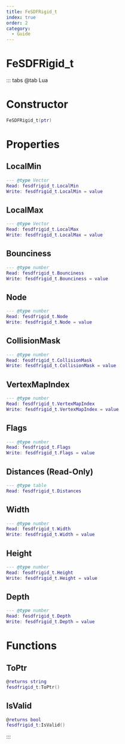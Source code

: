 ```yaml
---
title: FeSDFRigid_t
index: true
order: 2
category:
  - Guide
---
```


# FeSDFRigid_t

::: tabs
@tab Lua
# Constructor
```lua
FeSDFRigid_t(ptr)
```
# Properties
## LocalMin 
```lua
--- @type Vector
Read: fesdfrigid_t.LocalMin
Write: fesdfrigid_t.LocalMin = value
```
## LocalMax 
```lua
--- @type Vector
Read: fesdfrigid_t.LocalMax
Write: fesdfrigid_t.LocalMax = value
```
## Bounciness 
```lua
--- @type number
Read: fesdfrigid_t.Bounciness
Write: fesdfrigid_t.Bounciness = value
```
## Node 
```lua
--- @type number
Read: fesdfrigid_t.Node
Write: fesdfrigid_t.Node = value
```
## CollisionMask 
```lua
--- @type number
Read: fesdfrigid_t.CollisionMask
Write: fesdfrigid_t.CollisionMask = value
```
## VertexMapIndex 
```lua
--- @type number
Read: fesdfrigid_t.VertexMapIndex
Write: fesdfrigid_t.VertexMapIndex = value
```
## Flags 
```lua
--- @type number
Read: fesdfrigid_t.Flags
Write: fesdfrigid_t.Flags = value
```
## Distances (Read-Only)
```lua
--- @type table
Read: fesdfrigid_t.Distances
```
## Width 
```lua
--- @type number
Read: fesdfrigid_t.Width
Write: fesdfrigid_t.Width = value
```
## Height 
```lua
--- @type number
Read: fesdfrigid_t.Height
Write: fesdfrigid_t.Height = value
```
## Depth 
```lua
--- @type number
Read: fesdfrigid_t.Depth
Write: fesdfrigid_t.Depth = value
```
# Functions
## ToPtr
```lua
@returns string
fesdfrigid_t:ToPtr()
```
## IsValid
```lua
@returns bool
fesdfrigid_t:IsValid()
```

:::